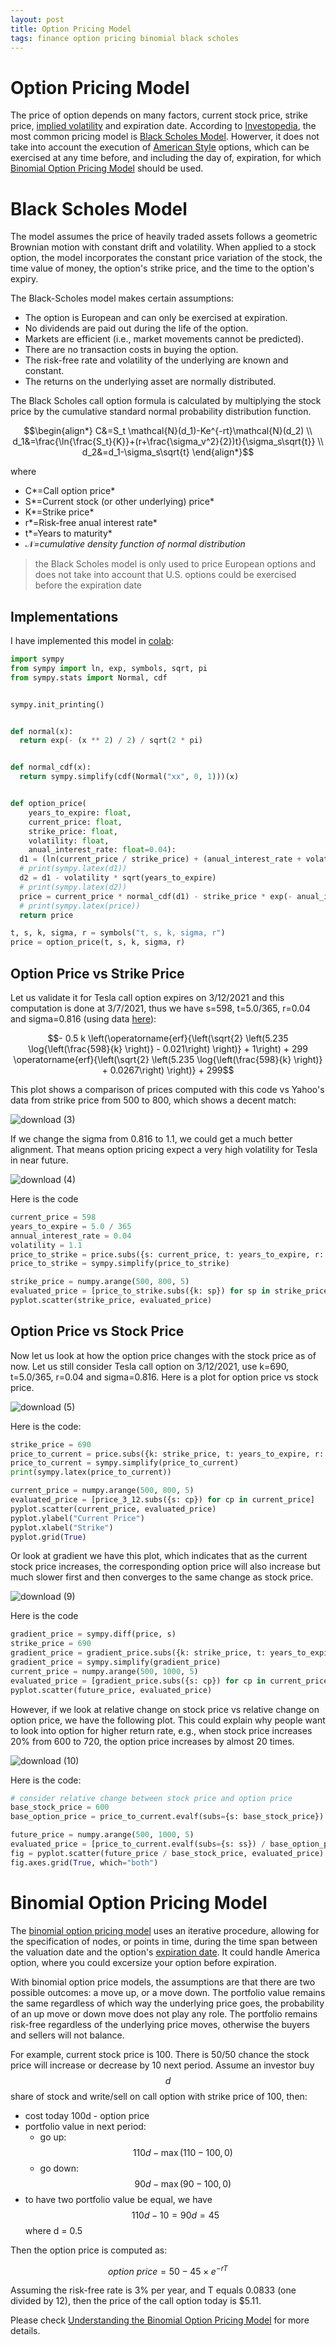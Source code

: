 ```yaml
---
layout: post
title: Option Pricing Model
tags: finance option pricing binomial black scholes
---
```

# Option Pricing Model

The price of option depends on many factors, current stock price, strike price, [implied volatility](https://www.investopedia.com/terms/i/iv.asp) and expiration date. According to [Investopedia](https://www.investopedia.com/terms/o/optionpricingtheory.asp), the most common pricing model is [Black Scholes Model](https://www.investopedia.com/terms/b/blackscholes.asp). Howerver, it does not take into account the execution of [American Style](https://www.investopedia.com/terms/a/americanoption.asp) options, which can be exercised at any time before, and including the day of, expiration, for which [Binomial Option Pricing Model](https://www.investopedia.com/terms/b/binomialoptionpricing.asp) should be used.

# Black Scholes Model

The model assumes the price of heavily traded assets follows a geometric Brownian motion with constant drift and volatility. When applied to a stock option, the model incorporates the constant price variation of the stock, the time value of money, the option's strike price, and the time to the option's expiry.

The Black-Scholes model makes certain assumptions:

- The option is European and can only be exercised at expiration.
- No dividends are paid out during the life of the option.
- Markets are efficient (i.e., market movements cannot be predicted).
- There are no transaction costs in buying the option.
- The risk-free rate and volatility of the underlying are known and constant.
- The returns on the underlying asset are normally distributed.

The Black Scholes call option formula is calculated by multiplying the stock price by the cumulative standard normal probability distribution function.

$$\begin{align*}
C&=S_t \mathcal{N}(d_1)-Ke^{-rt}\mathcal{N}(d_2) \\ 
 d_1&=\frac{\ln{\frac{S_t}{K}}+(r+\frac{\sigma_v^2}{2})t}{\sigma_s\sqrt{t}} \\ 
 d_2&=d_1-\sigma_s\sqrt{t} 
\end{align*}$$

where

- C*=Call option price*
- S*=Current stock (or other underlying) price*
- K*=Strike price*
- r*=Risk-free anual interest rate*
- t*=Years to maturity*
- $\mathcal{N}$*=cumulative density function of normal distribution*

> the Black Scholes model is only used to price European options and does not take into account that U.S. options could be exercised before the expiration date

## Implementations

I have implemented this model in [colab](https://colab.research.google.com/drive/1c2WCAhCgEpgbtA6xCEFOVFn5BP_z6umx?usp=sharing):

```python
import sympy
from sympy import ln, exp, symbols, sqrt, pi
from sympy.stats import Normal, cdf


sympy.init_printing()


def normal(x):
  return exp(- (x ** 2) / 2) / sqrt(2 * pi)


def normal_cdf(x):
  return sympy.simplify(cdf(Normal("xx", 0, 1)))(x)


def option_price(
    years_to_expire: float, 
    current_price: float, 
    strike_price: float,
    volatility: float,
    anual_interest_rate: float=0.04):
  d1 = (ln(current_price / strike_price) + (anual_interest_rate + volatility ** 2 / 2) * years_to_expire) / (volatility * sqrt(years_to_expire))
  # print(sympy.latex(d1))
  d2 = d1 - volatility * sqrt(years_to_expire)
  # print(sympy.latex(d2))
  price = current_price * normal_cdf(d1) - strike_price * exp(- anual_interest_rate * years_to_expire) * normal_cdf(d2)
  # print(sympy.latex(price))
  return price

t, s, k, sigma, r = symbols("t, s, k, sigma, r")
price = option_price(t, s, k, sigma, r)
```

## Option Price vs Strike Price

Let us validate it for Tesla call option expires on 3/12/2021 and this computation is done at 3/7/2021, thus we have s=598, t=5.0/365, r=0.04 and sigma=0.816 (using data [here](https://marketchameleon.com/Overview/TSLA/IV/)):

$$- 0.5 k \left(\operatorname{erf}{\left(\sqrt{2} \left(5.235 \log{\left(\frac{598}{k} \right)} - 0.021\right) \right)} + 1\right) + 299 \operatorname{erf}{\left(\sqrt{2} \left(5.235 \log{\left(\frac{598}{k} \right)} + 0.0267\right) \right)} + 299$$

This plot shows a comparison of prices computed with this code vs Yahoo's data from strike price from 500 to 800, which shows a decent match:

![download (3)](https://raw.githubusercontent.com/zhangtemplar/zhangtemplar.github.io/master/uPic/2021_03_07_16_03_53_2021_03_07_16_03_50_download%20(3).png)

If we change the sigma from 0.816 to 1.1, we could get a much better alignment. That means option pricing expect a very high volatility for Tesla in near future.

![download (4)](https://raw.githubusercontent.com/zhangtemplar/zhangtemplar.github.io/master/uPic/2021_03_07_16_06_17_2021_03_07_16_06_15_download%20(4).png)

Here is the code

```python
current_price = 598
years_to_expire = 5.0 / 365
annual_interest_rate = 0.04
volatility = 1.1
price_to_strike = price.subs({s: current_price, t: years_to_expire, r: annual_interest_rate, sigma: volatility})
price_to_strike = sympy.simplify(price_to_strike)

strike_price = numpy.arange(500, 800, 5)
evaluated_price = [price_to_strike.subs({k: sp}) for sp in strike_price]
pyplot.scatter(strike_price, evaluated_price)
```

## Option Price vs Stock Price

Now let us look at how the option price changes with the stock price as of now. Let us still consider Tesla call option on 3/12/2021, use k=690, t=5.0/365, r=0.04 and sigma=0.816. Here is a plot for option price vs stock price. 

![download (5)](https://raw.githubusercontent.com/zhangtemplar/zhangtemplar.github.io/master/uPic/2021_03_07_16_14_42_2021_03_07_16_14_40_download%20(5).png)

Here is the code:

```python
strike_price = 690
price_to_current = price.subs({k: strike_price, t: years_to_expire, r: annual_interest_rate, sigma: volatility})
price_to_current = sympy.simplify(price_to_current)
print(sympy.latex(price_to_current))

current_price = numpy.arange(500, 800, 5)
evaluated_price = [price_3_12.subs({s: cp}) for cp in current_price]
pyplot.scatter(current_price, evaluated_price)
pyplot.ylabel("Current Price")
pyplot.xlabel("Strike")
pyplot.grid(True) 
```

Or look at gradient we have this plot, which indicates that as the current stock price increases, the corresponding option price will also increase but much slower first and then converges to the same change as stock price.

![download (9)](https://raw.githubusercontent.com/zhangtemplar/zhangtemplar.github.io/master/uPic/2021_03_07_16_55_31_2021_03_07_16_55_29_download%20(9).png)

Here is the code

```python
gradient_price = sympy.diff(price, s)
strike_price = 690
gradient_price = gradient_price.subs({k: strike_price, t: years_to_expire, r: annual_interest_rate, sigma: volatility})
gradient_price = sympy.simplify(gradient_price)
current_price = numpy.arange(500, 1000, 5)
evaluated_price = [gradient_price.subs({s: cp}) for cp in current_price]
pyplot.scatter(future_price, evaluated_price)
```

However, if we look at relative change on stock price vs relative change on option price, we have the following plot. This could explain why people want to look into option for higher return rate, e.g., when stock price increases 20% from 600 to 720, the option price increases by almost 20 times.

![download (10)](https://raw.githubusercontent.com/zhangtemplar/zhangtemplar.github.io/master/uPic/2021_03_07_17_00_15_2021_03_07_17_00_09_download%20(10).png)

Here is the code:

```python
# consider relative change between stock price and option price
base_stock_price = 600
base_option_price = price_to_current.evalf(subs={s: base_stock_price})

future_price = numpy.arange(500, 1000, 5)
evaluated_price = [price_to_current.evalf(subs={s: ss}) / base_option_price for ss in future_price]
fig = pyplot.scatter(future_price / base_stock_price, evaluated_price)
fig.axes.grid(True, which="both") 
```

# Binomial Option Pricing Model

The [binomial option pricing model](https://www.investopedia.com/articles/investing/021215/examples-understand-binomial-option-pricing-model.asp) uses an iterative procedure, allowing for the specification of nodes, or points in time, during the time span between the valuation date and the option's [expiration date](https://www.investopedia.com/terms/e/expiration-date.asp). It could handle America option, where you could excersize your option before expiration.

With binomial option price models, the assumptions are that there are two possible outcomes: a move up, or a move down. The portfolio value remains the same regardless of which way the underlying price goes, the probability of an up move or down move does not play any role. The portfolio remains risk-free regardless of the underlying price moves, otherwise the buyers and sellers will not balance.

For example, current stock price is 100. There is 50/50 chance the stock price will increase or decrease by 10 next period. Assume an investor buy $$d$$ share of stock and write/sell on call option with strike price of 100, then:

- cost today 100d - option price
- portfolio value in next period:
  - go up: $$110d - \max{(110-100,0)}$$
  - go down: $$90d - \max{(90-100,0)}$$
- to have two portfolio value be equal, we have $$110d-10=90d=45$$ where d = 0.5

Then the option price is computed as:

$$option\ price=50-45\times e^{-rT}$$

Assuming the risk-free rate is 3% per year, and T equals 0.0833 (one divided by 12), then the price of the call option today is $5.11.

Please check [Understanding the Binomial Option Pricing Model](https://www.investopedia.com/articles/investing/021215/examples-understand-binomial-option-pricing-model.asp) for more details.
